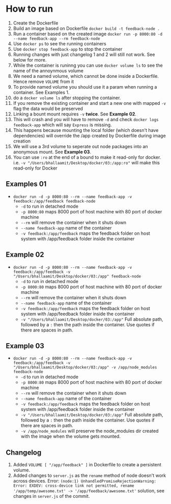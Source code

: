 # How to run

1. Create the Dockerfile
2. Build an image based on Dockerfile `docker build -t feedback-node .`
3. Run a container based on the created image `docker run -p 8000:80 -d --name feedback-app --rm feedback-node`
4. Use `docker ps` to see the running containers
5. Use `docker stop feedback-app` to stop the container
6. Running changes with just changelog 1 and 2 will still not work. See below for more.
7. While the container is runinng you can use `docker volume ls` to see the name of the annoynmous volume
8. We need a named volume, which cannot be done inside a Dockerfile. Hence remove `VOLUME` from it
9. To provide named volume you should use it a param when running a container. See Examples 1.
10. do a `docker volume ls` after stopping the container.
11. If you remove the existing container and start a new one with mapped `-v` flag the data would be preserved
12. Linking a bount mount requires `-v` **twice**. See **Example 02**.
13. This will crash and you will have to remove `-d` and check `docker logs feedback-app` which will say `Express` is missing.
14. This happens because mounting the local folder (which doesn't have dependencies) will override the /app created by Dockerfile during image creation
15. We will use a 3rd volume to seperate out node packages into an anonymous mount. See **Example 03**.
16. You can use `:ro` at the end of a bound to make it read-only for docker. i.e. `-v "/Users/bhallaamit/Desktop/docker/03:/app:ro"` will make this read-only for Docker

## Examples 01

- `docker run -d -p 8000:80 --rm --name feedback-app -v feedback:/app/feedback feedback-node`
  - `-d` to run in detached mode
  - `-p 8000:80` maps 8000 port of host machine with 80 port of docker machine
  - `--rm` will remove the container when it shuts down
  - `--name feedback-app` name of the container
  - `-v feedback:/app/feedback` maps the feedback folder on host system with /app/feedback folder inside the container

## Example 02

- `docker run -d -p 8000:80 --rm --name feedback-app -v feedback:/app/feedback -v "/Users/bhallaamit/Desktop/docker/03:/app" feedback-node`
  - `-d` to run in detached mode
  - `-p 8000:80` maps 8000 port of host machine with 80 port of docker machine
  - `--rm` will remove the container when it shuts down
  - `--name feedback-app` name of the container
  - `-v feedback:/app/feedback` maps the feedback folder on host system with /app/feedback folder inside the container
  - `-v "/Users/bhallaamit/Desktop/docker/03:/app"` Full absolute path, followed by a `:` then the path inside the container. Use quotes if there are spaces in path.

## Example 03

- `docker run -d -p 8000:80 --rm --name feedback-app -v feedback:/app/feedback -v "/Users/bhallaamit/Desktop/docker/03:/app" -v /app/node_modules feedback-node`
  - `-d` to run in detached mode
  - `-p 8000:80` maps 8000 port of host machine with 80 port of docker machine
  - `--rm` will remove the container when it shuts down
  - `--name feedback-app` name of the container
  - `-v feedback:/app/feedback` maps the feedback folder on host system with /app/feedback folder inside the container
  - `-v "/Users/bhallaamit/Desktop/docker/03:/app"` Full absolute path, followed by a `:` then the path inside the container. Use quotes if there are spaces in path.
  - `-v /app/node_modules` will preserve the node_modules dir created with the image when the volume gets mounted.

## Changelog

1. Added `VOLUME [ "/app/feedback" ]` in Dockerfile to create a persistent volume.
2. Added changes to `server.js` as the `rename` method of node doesn't work across devices. Error: `(node:1) UnhandledPromiseRejectionWarning: Error: EXDEV: cross-device link not permitted, rename '/app/temp/awesome.txt' -> '/app/feedback/awesome.txt'` solution, see changes in `server.js` of the commit.
